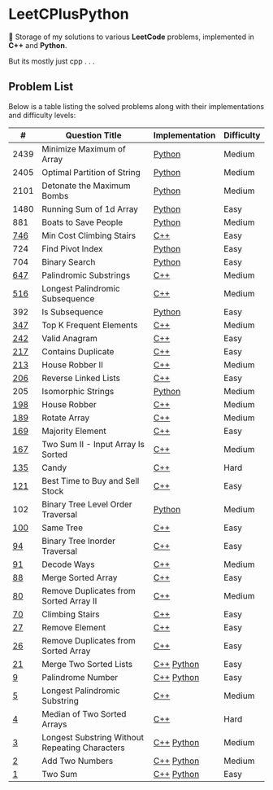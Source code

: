 # LeetCPlusPython

🚀 Storage of my solutions to various **LeetCode** problems, implemented in
**C++** and **Python**.

But its mostly just cpp . . .

## Problem List

Below is a table listing the solved problems along with their implementations and difficulty levels:

| #                                                                                                                         | Question Title                                 | Implementation                                                                | Difficulty |
|---------------------------------------------------------------------------------------------------------------------------|------------------------------------------------|-------------------------------------------------------------------------------|------------|
| 2439                                                                                                                      | Minimize Maximum of Array                      | [Python](./Medium/MinimizeMaxofArray.py)                                      | Medium     |
| 2405                                                                                                                      | Optimal Partition of String                    | [Python](./Medium/OptimalPartitionofStrings.py)                               | Medium     |
| 2101                                                                                                                      | Detonate the Maximum Bombs                     | [Python](./Medium/DetonateMaxBombs.py)                                        | Medium     |
| 1480                                                                                                                      | Running Sum of 1d Array                        | [Python](./Easy/RunningSumofOneDArray.py)                                     | Easy       |
| 881                                                                                                                       | Boats to Save People                           | [Python](./Medium/BoatstoSavePeople.py)                                       | Medium     |
| [746](https://leetcode.com/problems/min-cost-climbing-stairs/)                                                            | Min Cost Climbing Stairs                       | [C++](./Easy/MinCostClimbingStairs.cpp)                                       | Easy       |
| 724                                                                                                                       | Find Pivot Index                               | [Python](./Easy/FindPivotIndex.py)                                            | Easy       |
| 704                                                                                                                       | Binary Search                                  | [Python](./Easy/BinarySearch.py)                                              | Easy       |
| [647](https://leetcode.com/problems/palindromic-substrings/)                                                              | Palindromic Substrings                         | [C++](./Medium/PalindromicSubstrings.cpp)                                     | Medium     |
| [516](https://leetcode.com/problems/longest-palindromic-subsequence/)                                                     | Longest Palindromic Subsequence                | [C++](./Medium/LongestPalindromicSubsequence.cpp)                             | Medium     |
| 392                                                                                                                       | Is Subsequence                                 | [Python](./Easy/IsSubsequence.py)                                             | Easy       |
| [347](https://leetcode.com/problems/top-k-frequent-elements/)                                                             | Top K Frequent Elements                        | [C++](./Medium/TopKFrequentElements.cpp)                                      | Medium     |
| [242](https://leetcode.com/problems/valid-anagram/)                                                                       | Valid Anagram                                  | [C++](./Easy/ValidAnagram.cpp)                                                | Easy       |
| [217](https://leetcode.com/problems/contains-duplicate/)                                                                  | Contains Duplicate                             | [C++](./Easy/ContainsDuplicate.cpp)                                           | Easy       |
| [213](https://leetcode.com/problems/house-robber-ii/)                                                                     | House Robber II                                | [C++](./Medium/HouseRobberII.cpp)                                             | Medium     |
| [206](https://leetcode.com/problems/reverse-linked-list/)                                                                 | Reverse Linked Lists                           | [C++](./Easy/ReverseLinkedLists.cpp)                                          | Easy       |
| 205                                                                                                                       | Isomorphic Strings                             | [Python](./Easy/IsomorphicStrings.py)                                         | Medium     |
| [198](https://leetcode.com/problems/house-robber/)                                                                        | House Robber                                   | [C++](./Medium/HouseRobber.cpp)                                               | Medium     |
| [189](https://leetcode.com/problems/rotate-array/?envType=study-plan-v2&envId=top-interview-150)                          | Rotate Array                                   | [C++](./Medium/RotateArray.cpp)                                               | Medium     |
| [169](https://leetcode.com/problems/majority-element/?envType=study-plan-v2&envId=top-interview-150)                      | Majority Element                               | [C++](./Easy/MajorityElement.cpp)                                             | Easy       |
| [167](https://leetcode.com/problems/two-sum-ii-input-array-is-sorted/)                                                    | Two Sum II - Input Array Is Sorted             | [C++](./Medium/TwoSumII-InputArrayIsSorted.cpp)                               | Medium     |
| [135](https://leetcode.com/problems/candy/?envType=study-plan-v2&envId=top-interview-150)                                 | Candy                                          | [C++](./Hard/Candy.cpp)                                                       | Hard       |
| [121](https://leetcode.com/problems/best-time-to-buy-and-sell-stock/?envType=study-plan-v2&envId=top-interview-150)       | Best Time to Buy and Sell Stock                | [C++](./Easy/BestTimeToBuyAndSellStocks.cpp)                                  | Easy       |
| 102                                                                                                                       | Binary Tree Level Order Traversal              | [Python](./Medium/BinaryTreeLevelOrderTraversal.py)                           | Medium     |
| [100](https://leetcode.com/problems/same-tree/)                                                                           | Same Tree                                      | [C++](./Easy/SameTree.cpp)                                                    | Easy       |
| [94](https://leetcode.com/problems/binary-tree-inorder-traversal/)                                                        | Binary Tree Inorder Traversal                  | [C++](./Easy/BinaryTreeInorderTraversal.cpp)                                  | Easy       |
| [91](https://leetcode.com/problems/decode-ways/)                                                                          | Decode Ways                                    | [C++](./Medium/DecodeWays.cpp)                                                | Medium     |
| [88](https://leetcode.com/problems/merge-sorted-array/?envType=study-plan-v2&envId=top-interview-150)                     | Merge Sorted Array                             | [C++](./Easy/MergeSortedArray.cpp)                                            | Easy       |
| [80](https://leetcode.com/problems/remove-duplicates-from-sorted-array-ii/?envType=study-plan-v2&envId=top-interview-150) | Remove Duplicates from Sorted Array II         | [C++](./Medium/RemoveDuplicatesFromSortedArrayII.cpp)                         | Medium     |
| [70](https://leetcode.com/problems/climbing-stairs/)                                                                      | Climbing Stairs                                | [C++](./Easy/ClimbingStairs.cpp)                                              | Easy       |
| [27](https://leetcode.com/problems/remove-element/?envType=study-plan-v2&envId=top-interview-150)                         | Remove Element                                 | [C++](./Easy/RemoveElement.cpp)                                               | Easy       |
| [26](https://leetcode.com/problems/remove-duplicates-from-sorted-array/?envType=study-plan-v2&envId=top-interview-150)    | Remove Duplicates from Sorted Array            | [C++](./Easy/RemoveDuplicatesFromSortedArray.cpp)                             | Easy       |
| [21](https://leetcode.com/problems/merge-two-sorted-lists/)                                                               | Merge Two Sorted Lists                         | [C++](./Easy/MergeTwoSortedLists.cpp) [Python](./Easy/MergeTwoSortedLists.py) | Easy       |
| [9](https://leetcode.com/problems/palindrome-number/)                                                                     | Palindrome Number                              | [C++](./Easy/Palindrome.cpp) [Python](./Easy/Palindrome.py)                   | Easy       |
| [5](https://leetcode.com/problems/longest-palindromic-substring/)                                                         | Longest Palindromic Substring                  | [C++](./Medium/LongestPalindromicSubstring.cpp)                               | Medium     |
| [4](https://leetcode.com/problems/median-of-two-sorted-arrays/?envType=list&envId=rlfab1sc)                               | Median of Two Sorted Arrays                    | [C++](./Hard/MedianOfTwoSortedArrays.cpp)                                     | Hard       |
| [3](https://leetcode.com/problems/longest-substring-without-repeating-characters/)                                        | Longest Substring Without Repeating Characters | [C++](./Medium/LongestSubstring.cpp) [Python](./Medium/LongestSubstring.py)   | Medium     |
| [2](https://leetcode.com/problems/add-two-numbers/)                                                                       | Add Two Numbers                                | [C++](./Medium/AddTwoNumbers.cpp) [Python](./Medium/AddTwoNumbers.py)         | Medium     |
| [1](https://leetcode.com/problems/two-sum/)                                                                               | Two Sum                                        | [C++](./Easy/TwoSum.cpp) [Python](./Easy/TwoSum.py)                           | Easy       |
